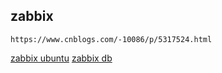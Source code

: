 ## zabbix
```
https://www.cnblogs.com/-10086/p/5317524.html

```
[zabbix ubuntu](https://www.cnblogs.com/-10086/p/5317524.html)
[zabbix db](https://www.cnblogs.com/irockcode/p/6796769.html)
